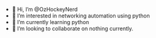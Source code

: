 - 👋 Hi, I’m @OzHockeyNerd
- 👀 I’m interested in networking automation using python
- 🌱 I’m currently learning python
- 💞️ I’m looking to collaborate on nothing currently.

<!---
OzHockeyNerd/OzHockeyNerd is a ✨ special ✨ repository because its `README.md` (this file) appears on your GitHub profile.
You can click the Preview link to take a look at your changes.
--->
